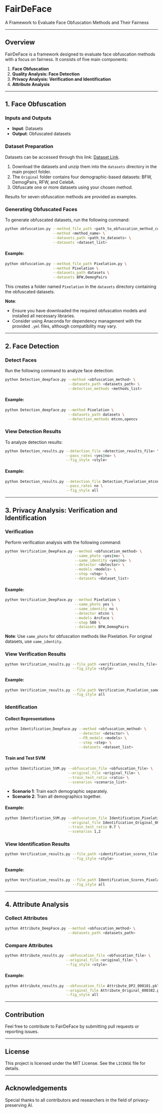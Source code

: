# FairDeFace
A Framework to Evaluate Face Obfuscation Methods and Their Fairness

---

## Overview
FairDeFace is a framework designed to evaluate face obfuscation methods with a focus on fairness. It consists of five main components:

1. **Face Obfuscation**
2. **Quality Analysis: Face Detection**
3. **Privacy Analysis: Verification and Identification**
4. **Attribute Analysis**

---

## 1. Face Obfuscation

### Inputs and Outputs
- **Input**: Datasets
- **Output**: Obfuscated datasets

### Dataset Preparation
Datasets can be accessed through this link: [Dataset Link](https://drive.google.com/drive/folders/1z9vHJRBny8isg7wmA5w4KufM6VeBRJj0?usp=drive_link).

1. Download the datasets and unzip them into the `datasets` directory in the main project folder.
2. The `Original` folder contains four demographic-based datasets: BFW, DemogPairs, RFW, and CelebA.
3. Obfuscate one or more datasets using your chosen method.

Results for seven obfuscation methods are provided as examples.

### Generating Obfuscated Faces
To generate obfuscated datasets, run the following command:

```bash
python obfuscation.py --method_file_path <path_to_obfuscation_method_code> \
                      --method <method_name> \
                      --datasets_path <path_to_datasets> \
                      --datasets <dataset_list>
```

#### Example:
```bash
python obfuscation.py --method_file_path Pixelation.py \
                      --method Pixelation \
                      --datasets_path datasets \
                      --datasets BFW,DemogPairs
```
This creates a folder named `Pixelation` in the `datasets` directory containing the obfuscated datasets.

**Note**:
- Ensure you have downloaded the required obfuscation models and installed all necessary libraries.
- Consider using Anaconda for dependency management with the provided `.yml` files, although compatibility may vary.

---

## 2. Face Detection

### Detect Faces
Run the following command to analyze face detection:

```bash
python Detection_deepface.py --method <obfuscation_method> \
                             --datasets_path <datasets_path> \
                             --detection_methods <methods_list>
```

#### Example:
```bash
python Detection_deepface.py --method Pixelation \
                             --datasets_path datasets \
                             --detection_methods mtcnn,opencv
```

### View Detection Results
To analyze detection results:

```bash
python Detection_results.py --detection_file <detection_results_file> \
                            --pass_rates <yes|no> \
                            --fig_style <style>
```

#### Example:
```bash
python Detection_results.py --detection_file Detection_Pixelation_mtcnn_000151.pkl \
                            --pass_rates no \
                            --fig_style all
```

---

## 3. Privacy Analysis: Verification and Identification

### Verification
Perform verification analysis with the following command:

```bash
python Verification_DeepFace.py --method <obfuscation_method> \
                                --same_photo <yes|no> \
                                --same_identity <yes|no> \
                                --detector <detector> \
                                --models <models> \
                                --step <step> \
                                --datasets <dataset_list>
```

#### Example:
```bash
python Verification_DeepFace.py --method Pixelation \
                                --same_photo yes \
                                --same_identity no \
                                --detector mtcnn \
                                --models ArcFace \
                                --step 500 \
                                --datasets BFW,DemogPairs
```
**Note**: Use `same_photo` for obfuscation methods like Pixelation. For original datasets, use `same_identity`.

### View Verification Results
```bash
python Verification_results.py --file_path <verification_results_file> \
                               --fig_style <style>
```

#### Example:
```bash
python Verification_results.py --file_path Verification_Pixelation_same-photo_000041.pkl \
                               --fig_style all
```

### Identification
#### Collect Representations
```bash
python Identification_DeepFace.py --method <obfuscation_method> \
                                  --detector <detector> \
                                  --FR_models <models> \
                                  --step <step> \
                                  --datasets <dataset_list>
```

#### Train and Test SVM
```bash
python Identification_SVM.py --obfuscation_file <obfuscation_file> \
                             --original_file <original_file> \
                             --train_test_ratio <ratio> \
                             --scenarios <scenario_list>
```
- **Scenario 1**: Train each demographic separately.
- **Scenario 2**: Train all demographics together.

#### Example:
```bash
python Identification_SVM.py --obfuscation_file Identification_Pixelation_000385.pkl \
                             --original_file Identification_Original_000862.pkl \
                             --train_test_ratio 0.7 \
                             --scenarios 1,2
```

### View Identification Results
```bash
python Verification_results.py --file_path <identification_scores_file> \
                               --fig_style <style>
```

#### Example:
```bash
python Verification_results.py --file_path Identification_Scores_Pixelation_000016.pkl \
                               --fig_style all
```

---



## 4. Attribute Analysis

### Collect Attributes
```bash
python Attribute_DeepFace.py --method <obfuscation_method> \
                             --datasets_path <datasets_path>
```

### Compare Attributes
```bash
python Attribute_results.py --obfuscation_file <obfuscation_file> \
                            --original_file <original_file> \
                            --fig_style <style>
```

#### Example:
```bash
python Attribute_results.py --obfuscation_file Attribute_DP2_000181.pkl \
                            --original_file Attribute_Original_000382.pkl \
                            --fig_style all
```

---

## Contribution
Feel free to contribute to FairDeFace by submitting pull requests or reporting issues.

---

## License
This project is licensed under the MIT License. See the `LICENSE` file for details.

---

## Acknowledgements
Special thanks to all contributors and researchers in the field of privacy-preserving AI.

